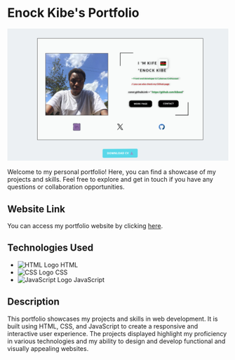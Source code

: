 # Enock Kibe's Portfolio

![Portfolio Screenshot](https://raw.githubusercontent.com/kibexd/First-Repo/main/kibe%20mneti.png)

Welcome to my personal portfolio! Here, you can find a showcase of my projects and skills. Feel free to explore and get in touch if you have any questions or collaboration opportunities.

## Website Link

You can access my portfolio website by clicking [here](https://idyllic-syrniki-0fc69c.netlify.app/).

## Technologies Used

- ![HTML Logo](https://img.icons8.com/color/48/000000/html-5--v1.png) HTML
- ![CSS Logo](https://img.icons8.com/color/48/000000/css3.png) CSS
- ![JavaScript Logo](https://img.icons8.com/color/48/000000/javascript--v1.png) JavaScript

## Description

This portfolio showcases my projects and skills in web development. It is built using HTML, CSS, and JavaScript to create a responsive and interactive user experience. The projects displayed highlight my proficiency in various technologies and my ability to design and develop functional and visually appealing websites.

